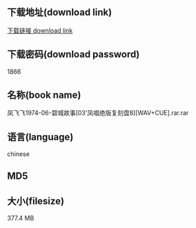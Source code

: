 ## 下载地址(download link)
[下载链接 download link](https://tutu365.netlify.app/?s=%E5%87%A4%E9%A3%9E%E9%A3%9E1974-06-%E7%A2%A7%E5%9F%8E%E6%95%85%E4%BA%8B%5B03%27%E5%87%A4%E5%94%B1%E7%BB%9D%E7%89%88%E5%A4%8D%E5%88%BB%E7%9B%988%5D%5BWAV%2BCUE%5D.rar)

## 下载密码(download password)
1866

## 名称(book name)
凤飞飞1974-06-碧城故事[03'凤唱绝版复刻盘8][WAV+CUE].rar.rar

## 语言(language)
chinese

## MD5


## 大小(filesize)
377.4 MB
